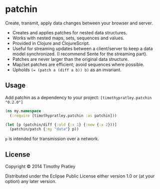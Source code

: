 # patchin

Create, transmit, apply data changes between your browser and server.

* Creates and applies patches for nested data structures.
* Works with nested maps, sets, sequences and values.
* Provided in Clojure and ClojureScript.
* Useful for streaming updates between a client/server to keep a data model
  synchronized. (I recommend Sente for the streaming part).
* Patches are never larger than the original data structure.
* Map/set patches are efficient; avoid sequences where possible.
* Upholds `(= (patch a (diff a b)) b)` as an invariant.


## Usage

Add patchin as a dependency to your project:
    `[timothypratley.patchin "0.2.0"]`

```clj
(ns my.namespace
  (:require [timothypratley.patchin :as patchin]))

(let [p (patchin/diff {:old {:x 1} {:new {:x 2}))]
  (patchin/patch {:my "data"} p))
```

`p` is intended for transmission over a network.


## License

Copyright © 2014 Timothy Pratley

Distributed under the Eclipse Public License either version 1.0 or (at
your option) any later version.
